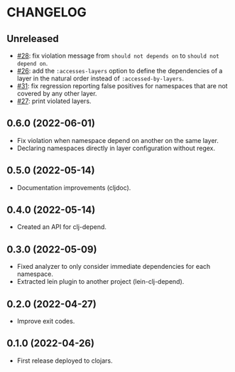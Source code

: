 # CHANGELOG

## Unreleased

* [#28](https://github.com/fabiodomingues/clj-depend/issues/28): fix violation message from `should not depends on` to `should not depend on`.
* [#26](https://github.com/fabiodomingues/clj-depend/issues/26): add the `:accesses-layers` option to define the dependencies of a layer in the natural order instead of `:accessed-by-layers`.
* [#31](https://github.com/fabiodomingues/clj-depend/issues/31): fix regression reporting false positives for namespaces that are not covered by any other layer.
* [#27](https://github.com/fabiodomingues/clj-depend/issues/27): print violated layers.

## 0.6.0 (2022-06-01)

* Fix violation when namespace depend on another on the same layer.
* Declaring namespaces directly in layer configuration without regex.

## 0.5.0 (2022-05-14)
* Documentation improvements (cljdoc).

## 0.4.0 (2022-05-14)
* Created an API for clj-depend.

## 0.3.0 (2022-05-09)
* Fixed analyzer to only consider immediate dependencies for each namespace.
* Extracted lein plugin to another project (lein-clj-depend).

## 0.2.0 (2022-04-27)
* Improve exit codes.

## 0.1.0 (2022-04-26)
* First release deployed to clojars.
